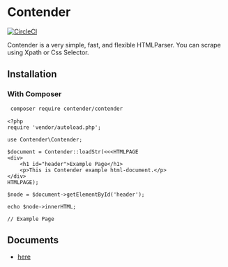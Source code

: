 Contender
============================================
[![CircleCI](https://circleci.com/gh/suzunone/Contender.svg?style=svg)](https://circleci.com/gh/suzunone/Contender)


Contender is a very simple, fast, and flexible HTMLParser.
You can scrape using Xpath or Css Selector.


Installation
---------------------------
### With Composer

``` .bash
 composer require contender/contender
```

``` .php
<?php
require 'vendor/autoload.php';

use Contender\Contender;

$document = Contender::loadStr(<<<HTMLPAGE
<div>
    <h1 id="header">Example Page</h1>
    <p>This is Contender example html-document.</p>
</div>
HTMLPAGE);

$node = $document->getElementById('header');

echo $node->innerHTML;

// Example Page

```

Documents
---------------------------------
 - [here](https://github.com/suzunone/Contender/blob/master/doc.md)
